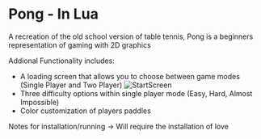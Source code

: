 # Pong - In Lua 

A recreation of the old school version of table tennis, Pong is a beginners representation of gaming with 2D graphics

Addional Functionality includes: 
* A loading screen that allows you to choose between game modes (Single Player and Two Player)
![StartScreen](/Users/aamershikari/Desktop/StartScreen.png)
* Three difficulty options within single player mode (Easy, Hard, Almost Impossible)
* Color customization of players paddles 

Notes for installation/running -> 
Will require the installation of love 
